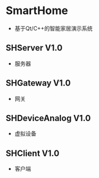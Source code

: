 # SmartHome
* 基于Qt/C++的智能家居演示系统

## SHServer V1.0
* 服务器

## SHGateway V1.0
* 网关

## SHDeviceAnalog V1.0
* 虚拟设备

## SHClient V1.0
* 客户端